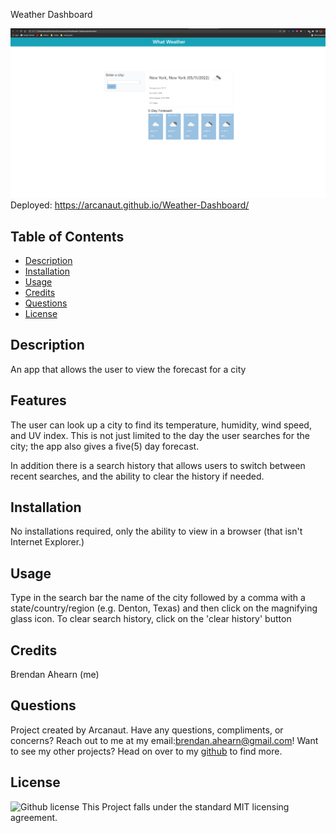  
  Weather Dashboard
  
![Screenshot](https://github.com/Arcanaut/Weather-Dashboard/blob/main/assets/images/thumbnail.png)
  Deployed: https://arcanaut.github.io/Weather-Dashboard/
  
  
  ## Table of Contents
  * [Description](#Description)
  * [Installation](#Installation)
  * [Usage](#Usage)
  * [Credits](#Credits)
  * [Questions](#Questions)
  * [License](#License)


  ## Description
  An app that allows the user to view the forecast for a city
  ## Features
  The user can look up a city to find its temperature, humidity, wind speed, and UV index. This is not just limited to the day the user searches for the city; the app also gives a five(5) day forecast.

  In addition there is a search history that allows users to switch between recent searches, and the ability to clear the history if needed.


  ## Installation 
  No installations required, only the ability to view in a browser (that isn't Internet Explorer.)
  

  ## Usage
 Type in the search bar the name of the city followed by a comma with a state/country/region (e.g. Denton, Texas) and then click on the magnifying glass icon. To clear search history, click on the 'clear history' button
 
## Credits
  Brendan Ahearn (me)
  ## Questions
  Project created by Arcanaut. Have any questions, compliments, or concerns? Reach out to me at my email:<brendan.ahearn@gmail.com>! Want to see my other projects? 
  Head on over to my [github](https://www.github.com/Arcanaut) to find more.

  ## License
  ![Github license](http://img.shields.io/badge/license-MIT-green.svg)
  This Project falls under the standard MIT licensing agreement. 
  
  
